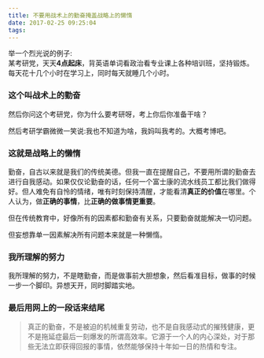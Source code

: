 ```yaml
---
title: 不要用战术上的勤奋掩盖战略上的懒惰
date: 2017-02-25 09:25:04
tags:
---
```


举一个烈光说的例子:		
某考研党，天天**4点起床**，背英语单词看政治看专业课上各种培训班，坚持锻炼。每天花十几个小时在学习上，同时每天就睡几个小时。
<!-- more -->
###  这个叫战术上的勤奋   

然后你问这个考研党，你为什么要考研呀，考上你后你准备干啥？

然后考研学霸微微一笑说:我也不知道为啥，我妈叫我考的。大概考博吧。

### 这就是战略上的懒惰  


勤奋，自古以来就是我们的传统美德。但我一直在提醒自己，不要用所谓的勤奋去进行自我感动。如果仅仅论勤奋的话，任何一个富士康的流水线员工都比我们做得好。但人难免有自怜的情绪，唯有时刻保持清醒，才能看清**真正的价值**在哪里。个人认为，做**正确的事情**，比**正确的做事情更重要**。		

但在传统教育中，好像所有的因素都和勤奋有关系，只要勤奋就能解决一切问题。	

但妄想靠单一因素解决所有问题本来就是一种懒惰。	

### 我所理解的努力
我所理解的努力，不是瞎勤奋，而是做事前大胆想象，然后看准目标，做事的时候一步一个脚印。异想天开，同时脚踏实地。

### 最后用网上的一段话来结尾

>真正的勤奋，不是被迫的机械重复劳动，也不是自我感动式的摧残健康，更不是拖延症最后一刻爆发的所谓高效率。它源于一个人的内心深处，对于那些无法立即获得回报的事情，依然能够保持十年如一日的热情和专注。



